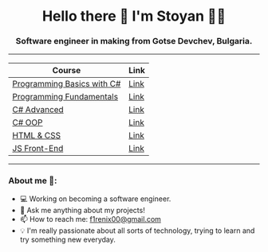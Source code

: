 <h1 align='center'>
  Hello there 👋 I'm Stoyan 👨‍💻
</h1>
<h3 align='center'>
  Software engineer in making from Gotse Devchev, Bulgaria.
  <hr>
<div align="center">

| **Course**                                                 | **Link**                                                                 |
|------------------------------------------------------------|--------------------------------------------------------------------------|
| <a href="https://softuni.bg/courses/programming-basics" > Programming Basics with C# </a>                                                                                                                                        |<a href="https://softuni.bg/certificates/details/170390/aae80e3d">Link</a>|                          
| <a href="https://softuni.bg/courses/programming-fundamentals-csharp-java-js-python"> Programming Fundamentals </a>                                                                                                               |<a href="https://softuni.bg/certificates/details/179579/58509358">Link</a>|   
| <a href="https://softuni.bg/courses/csharp-advanced"> C# Advanced </a>                                                                                                                                                           |<a href="https://softuni.bg/certificates/details/188349/1635f6e7">Link</a>|   
| <a href="https://softuni.bg/courses/c-sharp-oop"> C# OOP </a>                                                                                                                                                                    |<a href="https://softuni.bg/certificates/details/195582/34667e15">Link</a>| 
| <a href="https://softuni.bg/courses/html-and-css" > HTML & CSS </a>                                                                                                                                                              |<a href="https://softuni.bg/certificates/details/205228/7e6fa1a7">Link</a>|                          
| <a href="https://softuni.bg/courses/js-front-end"> JS Front-End </a>                                                                                                                                                             |<a href="https://softuni.bg/certificates/details/212340/e14cb43a">Link</a>|  

</div>

---

<h3>About me 👻:</h3>

- 💻 Working on becoming a software engineer.
- 💬 Ask me anything about my projects!
- 📫 How to reach me: f1renix00@gmail.com
- 💡 I'm really passionate about all sorts of technology, trying to learn and try something new everyday.
